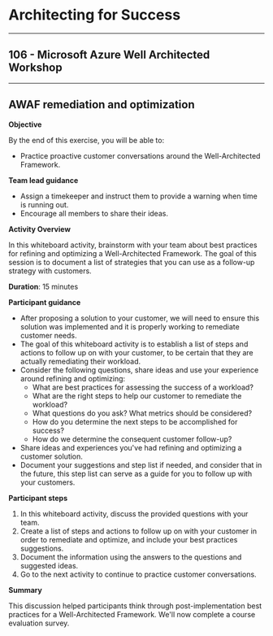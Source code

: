 # Architecting for Success

---

## 106 - Microsoft Azure Well Architected Workshop

---

## AWAF remediation and optimization

**Objective**

By the end of this exercise, you will be able to:
* Practice proactive customer conversations around the Well-Architected Framework.

**Team lead guidance**

* Assign a timekeeper and instruct them to provide a warning when time is running out.
* Encourage all members to share their ideas.

**Activity Overview**

In this whiteboard activity, brainstorm with your team about best practices for refining and optimizing a Well-Architected Framework. The goal of this session is to document a list of strategies that you can use as a follow-up strategy with customers.

**Duration**: 15 minutes

**Participant guidance**

* After proposing a solution to your customer, we will need to ensure this solution was implemented and it is properly working to remediate customer needs.  
* The goal of this whiteboard activity is to establish a list of steps and actions to follow up on with your customer, to be certain that they are actually remediating their workload.
* Consider the following questions, share ideas and use your experience around refining and optimizing:
  * What are best practices for assessing the success of a workload?
  * What are the right steps to help our customer to remediate the workload?
  * What questions do you ask? What metrics should be considered?
  * How do you determine the next steps to be accomplished for success?
  * How do we determine the consequent customer follow-up?  
* Share ideas and experiences you've had refining and optimizing a customer solution.
* Document your suggestions and step list if needed, and consider that in the future, this step list can serve as a guide for you to follow up with your customers.

**Participant steps**

1. In this whiteboard activity, discuss the provided questions with your team.
2. Create a list of steps and actions to follow up on with your customer in order to remediate and optimize, and include your best practices suggestions.
3. Document the information using the answers to the questions and suggested ideas.
4. Go to the next activity to continue to practice customer conversations.

**Summary**

This discussion helped participants think through post-implementation best practices for a Well-Architected Framework. We'll now complete a course evaluation survey.
